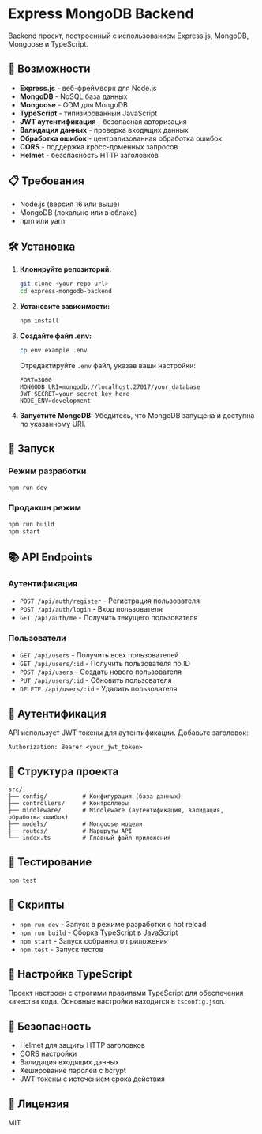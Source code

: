 # Express MongoDB Backend

Backend проект, построенный с использованием Express.js, MongoDB, Mongoose и TypeScript.

## 🚀 Возможности

- **Express.js** - веб-фреймворк для Node.js
- **MongoDB** - NoSQL база данных
- **Mongoose** - ODM для MongoDB
- **TypeScript** - типизированный JavaScript
- **JWT аутентификация** - безопасная авторизация
- **Валидация данных** - проверка входящих данных
- **Обработка ошибок** - централизованная обработка ошибок
- **CORS** - поддержка кросс-доменных запросов
- **Helmet** - безопасность HTTP заголовков

## 📋 Требования

- Node.js (версия 16 или выше)
- MongoDB (локально или в облаке)
- npm или yarn

## 🛠️ Установка

1. **Клонируйте репозиторий:**
   ```bash
   git clone <your-repo-url>
   cd express-mongodb-backend
   ```

2. **Установите зависимости:**
   ```bash
   npm install
   ```

3. **Создайте файл .env:**
   ```bash
   cp env.example .env
   ```
   
   Отредактируйте `.env` файл, указав ваши настройки:
   ```env
   PORT=3000
   MONGODB_URI=mongodb://localhost:27017/your_database
   JWT_SECRET=your_secret_key_here
   NODE_ENV=development
   ```

4. **Запустите MongoDB:**
   Убедитесь, что MongoDB запущена и доступна по указанному URI.

## 🚀 Запуск

### Режим разработки
```bash
npm run dev
```

### Продакшн режим
```bash
npm run build
npm start
```

## 📚 API Endpoints

### Аутентификация
- `POST /api/auth/register` - Регистрация пользователя
- `POST /api/auth/login` - Вход пользователя
- `GET /api/auth/me` - Получить текущего пользователя

### Пользователи
- `GET /api/users` - Получить всех пользователей
- `GET /api/users/:id` - Получить пользователя по ID
- `POST /api/users` - Создать нового пользователя
- `PUT /api/users/:id` - Обновить пользователя
- `DELETE /api/users/:id` - Удалить пользователя

## 🔐 Аутентификация

API использует JWT токены для аутентификации. Добавьте заголовок:
```
Authorization: Bearer <your_jwt_token>
```

## 📁 Структура проекта

```
src/
├── config/          # Конфигурация (база данных)
├── controllers/     # Контроллеры
├── middleware/      # Middleware (аутентификация, валидация, обработка ошибок)
├── models/          # Mongoose модели
├── routes/          # Маршруты API
└── index.ts         # Главный файл приложения
```

## 🧪 Тестирование

```bash
npm test
```

## 📝 Скрипты

- `npm run dev` - Запуск в режиме разработки с hot reload
- `npm run build` - Сборка TypeScript в JavaScript
- `npm start` - Запуск собранного приложения
- `npm test` - Запуск тестов

## 🔧 Настройка TypeScript

Проект настроен с строгими правилами TypeScript для обеспечения качества кода. Основные настройки находятся в `tsconfig.json`.

## 🚨 Безопасность

- Helmet для защиты HTTP заголовков
- CORS настройки
- Валидация входящих данных
- Хеширование паролей с bcrypt
- JWT токены с истечением срока действия

## 📄 Лицензия

MIT
